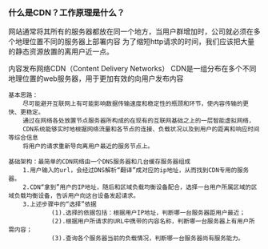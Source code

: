 ### 什么是CDN？工作原理是什么？
网站通常将其所有的服务器都放在同一个地方，当用户群增加时，公司就必须在多个地理位置不同的服务器上部署内容
为了缩短http请求的时间，我们应该把大量的静态资源放置的离用户近一点。

内容发布网络CDN（Content  Delivery Networks）
    CDN是一组分布在多个不同地理位置的web服务器，用于更加有效的向用户发布内容
    

    基本思路：
        尽可能避开互联网上有可能影响数据传输速度和稳定性的瓶颈和环节，使内容传输的更快、更稳定。
        通过在网络各处放置节点服务器所构成的在现有的互联网基础之上的一层智能虚拟网络，
        CDN系统能够实时地根据网络流量和各节点的连接、负载状况以及到用户的距离和响应时间等综合信息
        将用户的请求重新导向离用户最近的服务节点上。
    
    基础架构：最简单的CDN网络由一个DNS服务器和几台缓存服务器组成
        1.用户输入的url，会经过DNS解析“翻译”成对应的ip地址，从而找到CDN专用的服务器。
        2.CDN“拿到”用户的IP地址，随后和区域负载均衡设备配合，选择一台用户所属区域的区域负载均衡设备，告诉用户向这台设备发起请求。
        3.上述步骤中的“选择”依据
                (1).选择的依据包括：根据用户IP地址，判断哪一台服务器距用户最近；
                (2).根据用户所请求的URL中携带的内容名称，判断哪一台服务器上有用户所需内容；
                (3).查询各个服务器当前的负载情况，判断哪一台服务器尚有服务能力。
